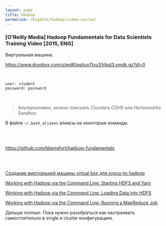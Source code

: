 ```yaml
---
layout: page
title: Hadoop
permalink: /bigdata/hadoop/video-course/
---
```


### [O'Reilly Media] Hadoop Fundamentals for Data Scientists Training Video [2015, ENG]


Виртуальная машина:

https://www.dropbox.com/s/eg80qsitun7txu1/hfpd3.vmdk.gz?dl=0


<br/>

    user: student  
    password: password

<br/>


> Альтернативно, можно поискать Cloudera CDH5 или Hortonworks Sandbox

В файле <code>~/.bash_aliases</code> алиасы на некоторые команды.

<br/><br/>

https://github.com/bbengfort/hadoop-fundamentals

<br/><br/>

[Создание виртуальной машины virtual box для курса по hadoop](/bigdata/hadoop/crate-virtual-machine-virtual-box-for-hadoop-course/)

[Working with Hadoop via the Command Line: Starting HDFS and Yarn](/bigdata/hadoop/starting-hdfs-and-yarn/)

[Working with Hadoop via the Command Line: Loading Data into HDFS](/bigdata/hadoop/loading-data-into-hdfs/)


[Working with Hadoop via the Command Line: Running a MapReduce Job](/bigdata/hadoop/running-a-mapreduce-job/)


Дальше поплыл.
Пока нужно разобраться как настраивать самостоятельно в single и cluster конфигурациях.
